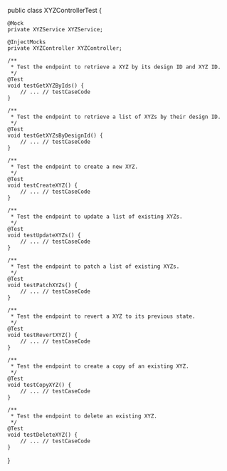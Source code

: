 public class XYZControllerTest {

    @Mock
    private XYZService XYZService;

    @InjectMocks
    private XYZController XYZController;

    /**
     * Test the endpoint to retrieve a XYZ by its design ID and XYZ ID.
     */
    @Test
    void testGetXYZByIds() {
        // ... // testCaseCode
    }

    /**
     * Test the endpoint to retrieve a list of XYZs by their design ID.
     */
    @Test
    void testGetXYZsByDesignId() {
        // ... // testCaseCode
    }

    /**
     * Test the endpoint to create a new XYZ.
     */
    @Test
    void testCreateXYZ() {
        // ... // testCaseCode
    }

    /**
     * Test the endpoint to update a list of existing XYZs.
     */
    @Test
    void testUpdateXYZs() {
        // ... // testCaseCode
    }

    /**
     * Test the endpoint to patch a list of existing XYZs.
     */
    @Test
    void testPatchXYZs() {
        // ... // testCaseCode
    }

    /**
     * Test the endpoint to revert a XYZ to its previous state.
     */
    @Test
    void testRevertXYZ() {
        // ... // testCaseCode
    }

    /**
     * Test the endpoint to create a copy of an existing XYZ.
     */
    @Test
    void testCopyXYZ() {
        // ... // testCaseCode
    }

    /**
     * Test the endpoint to delete an existing XYZ.
     */
    @Test
    void testDeleteXYZ() {
        // ... // testCaseCode
    }



}
